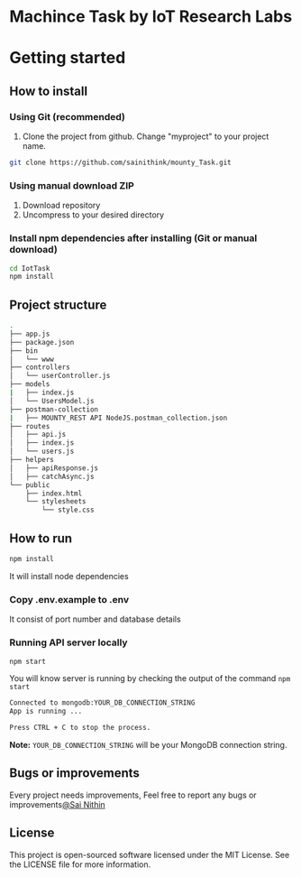 # Machince Task by IoT Research Labs



# Getting started


## How to install

### Using Git (recommended)

1.  Clone the project from github. Change "myproject" to your project name.

```bash
git clone https://github.com/sainithink/mounty_Task.git
```

### Using manual download ZIP

1.  Download repository
2.  Uncompress to your desired directory

### Install npm dependencies after installing (Git or manual download)

```bash
cd IotTask
npm install
```


## Project  structure
```sh
.
├── app.js
├── package.json
├── bin
│   └── www
├── controllers
│   └── userController.js
├── models
|   ├── index.js
│   └── UsersModel.js
├── postman-collection
|   ├── MOUNTY_REST API NodeJS.postman_collection.json
├── routes
│   ├── api.js
│   ├── index.js
│   └── users.js
├── helpers
│   ├── apiResponse.js
│   ├── catchAsync.js
└── public
    ├── index.html
    └── stylesheets
        └── style.css
```
## How to run
```bash
npm install
```
It will install node dependencies 

### Copy .env.example to .env

It consist of port number and database details

### Running  API server locally

```bash
npm start
```

You will know server is running by checking the output of the command `npm start`

```bash
Connected to mongodb:YOUR_DB_CONNECTION_STRING
App is running ...

Press CTRL + C to stop the process.
```
**Note:**  `YOUR_DB_CONNECTION_STRING` will be your MongoDB connection string.


## Bugs or improvements

Every project needs improvements, Feel free to report any bugs or improvements<a href="mailto:sainithin.karra@gmail.com">@Sai Nithin</a>

## License

This project is open-sourced software licensed under the MIT License. See the LICENSE file for more information.
